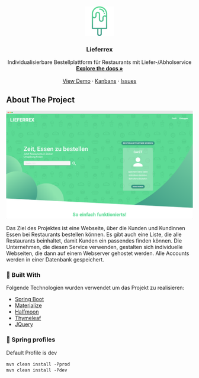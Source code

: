 <!-- PROJECT LOGO -->
<br />
<div align="center">
    <img src="images/logo.png" alt="Logo" width="80" height="80">

  <h3 align="center">Lieferrex</h3>

  <p align="center">
    Individualisierbare Bestellplattform für Restaurants mit Liefer-/Abholservice
    <br />
    <a href="https://github.com/MichaelBogensberger/Lieferrex/tree/main/documentation"><strong>Explore the docs »</strong></a>
    <br />
    <br />
    <a href="https://lieferrex.herokuapp.com/">View Demo</a>
    ·
    <a href="https://github.com/MichaelBogensberger/Lieferrex/projects">Kanbans</a>
    ·
    <a href="https://github.com/MichaelBogensberger/Lieferrex/issues">Issues</a>
  </p>
</div>





<!-- ABOUT THE PROJECT -->
## About The Project

<p align="center">
  <img width="800px" src="https://github.com/MichaelBogensberger/Lieferrex/blob/main/images/screenshot.png?raw=true" alt="Sublime's custom image"/>
</p>


Das Ziel des Projektes ist eine Webseite, über die Kunden und Kundinnen Essen bei Restaurants bestellen können. Es gibt auch eine Liste, die alle Restaurants beinhaltet, damit Kunden ein passendes finden können. Die Unternehmen, die diesen Service verwenden, gestalten sich individuelle Webseiten, die dann auf einem Webserver gehostet werden. Alle Accounts werden in einer Datenbank gespeichert.


### 🔨 Built With

Folgende Technologien wurden verwendet um das Projekt zu realisieren:

* [Spring Boot](https://spring.io/)
* [Materialize](https://materializecss.com/)
* [Halfmoon](https://www.gethalfmoon.com/)
* [Thymeleaf](https://www.thymeleaf.org/)
* [JQuery](https://jquery.com)


### 📃 Spring profiles
Default Profile is dev
```
mvn clean install -Pprod
mvn clean install -Pdev
```





